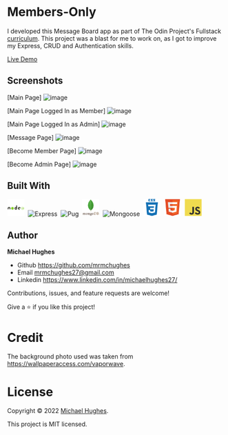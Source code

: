 # Members-Only

I developed this Message Board app as part of The Odin Project's Fullstack [curriculum](https://www.theodinproject.com/lessons/nodejs-members-only).
This project was a blast for me to work on, as I got to improve my Express, CRUD and Authentication skills. 

[Live Demo](https://members-only-5tfh.onrender.com/)

## Screenshots
[Main Page] ![image](https://user-images.githubusercontent.com/10659805/183207167-2758de0c-0e0b-4c38-98cd-181055cc5463.png)

[Main Page Logged In as Member] ![image](https://user-images.githubusercontent.com/10659805/183208506-0bd675ed-3dac-474d-af6d-8e8a550fd04d.png)

[Main Page Logged In as Admin] ![image](https://user-images.githubusercontent.com/10659805/183209140-3ee9c38b-2505-40c0-b183-6384da77aba2.png)

[Message Page] ![image](https://user-images.githubusercontent.com/10659805/183210072-9867df48-7bd8-43fa-b019-09cc2c29cc65.png)

[Become Member Page] ![image](https://user-images.githubusercontent.com/10659805/183210902-eed30715-c281-4576-bfea-31831b02890f.png)

[Become Admin Page] ![image](https://user-images.githubusercontent.com/10659805/183210828-2107c8c3-d66f-493f-a794-342d426f2419.png)

## Built With
<img src="https://github.com/devicons/devicon/blob/master/icons/nodejs/nodejs-original-wordmark.svg" title="Node.js" alt="Node.js" width="40" height="40"/>&nbsp;
<img src="https://user-images.githubusercontent.com/10659805/183220572-4ac21d4f-5550-4989-8bbd-f2c1c10c7ae6.png" title="Express" alt="Express" width="40" height="40"/>&nbsp;
<img src="https://camo.githubusercontent.com/2eb688a747805c9acd144faf728c8a30f86fc4ca5fb39e6528232f0372151364/68747470733a2f2f63646e2e7261776769742e636f6d2f7075676a732f7075672d6c6f676f2f656563343336636565386664396431373236643738333963626539396431663639343639326330632f5356472f7075672d66696e616c2d6c6f676f2d5f2d636f6c6f75722d3132382e737667" title="Pug" alt="Pug" width="40" height="40"/>&nbsp;
<img src="https://github.com/devicons/devicon/blob/master/icons/mongodb/mongodb-original-wordmark.svg" title="MongoDB" alt="MongoDB" width="40" height="40"/>&nbsp;
<img src="https://user-images.githubusercontent.com/10659805/183216222-e6be29db-9f84-496b-908f-55f7c2d6e2ac.png" title="Mongoose" alt="Mongoose" width="40" height="40"/>&nbsp;
<img src="https://github.com/devicons/devicon/blob/master/icons/css3/css3-plain-wordmark.svg"  title="CSS3" alt="CSS" width="40" height="40"/>&nbsp;
<img src="https://github.com/devicons/devicon/blob/master/icons/html5/html5-original.svg" title="HTML5" alt="HTML" width="40" height="40"/>&nbsp;
<img src="https://github.com/devicons/devicon/blob/master/icons/javascript/javascript-original.svg" title="JavaScript" alt="JavaScript" width="40" height="40"/>&nbsp;

## Author

**Michael Hughes**

- Github https://github.com/mrmchughes
- Email mrmchughes27@gmail.com
- Linkedin https://www.linkedin.com/in/michaelhughes27/

Contributions, issues, and feature requests are welcome!

Give a ⭐️ if you like this project!

# Credit

The background photo used was taken from https://wallpaperaccess.com/vaporwave.

# License

Copyright © 2022 [Michael Hughes](https://github.com/mrmchughes).

This project is MIT licensed.
